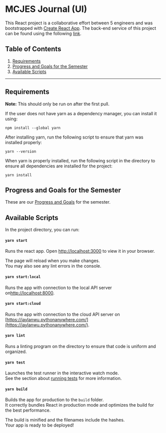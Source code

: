 # MCJES Journal (UI)

This React project is a collaborative effort between 5 engineers and was bootstrapped with [Create React App](https://github.com/facebook/create-react-app). The back-end service of this project can be found using the following [link](https://github.com/jaylan-wu/mcjes-swe-service).

## Table of Contents

1. [Requirements](#requirements)  
2. [Progress and Goals for the Semester](#progress-and-goals-for-the-semester)  
3. [Available Scripts](#available-scripts)  

---

## Requirements

**Note:** This should only be run on after the first pull.

If the user does not have yarn as a dependency manager, you can install it using:

`npm install --global yarn`

After installing yarn, run the following script to ensure that yarn was installed properly:

`yarn --version`

When yarn is properly installed, run the following script in the directory to ensure all dependencies are installed for the project:

`yarn install`

## Progress and Goals for the Semester

These are our [Progress and Goals](ProgressAndGoals.md) for the semester.

## Available Scripts

In the project directory, you can run:

#### `yarn start`

Runs the react app. Open [http://localhost:3000](http://localhost:3000) to view it in your browser.

The page will reload when you make changes.  
You may also see any lint errors in the console.

#### `yarn start:local`

Runs the app with connection to the local API server on[http://localhost:8000](http://localhost:8000).

#### `yarn start:cloud`

Runs the app with connection to the cloud API server on [https://jaylanwu.pythonanywhere.com/](https://jaylanwu.pythonanywhere.com/).

#### `yarn lint`

Runs a linting program on the directory to ensure that code is uniform and organized.

#### `yarn test`

Launches the test runner in the interactive watch mode.  
See the section about [running tests](https://facebook.github.io/create-react-app/docs/running-tests) for more information.

#### `yarn build`

Builds the app for production to the `build` folder.  
It correctly bundles React in production mode and optimizes the build for the best performance.

The build is minified and the filenames include the hashes.  
Your app is ready to be deployed!
